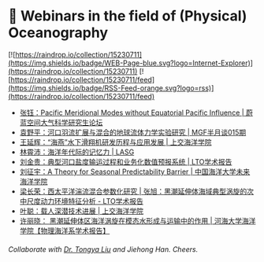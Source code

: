 # 🌊 Webinars in the field of (Physical) Oceanography

[![https://raindrop.io/collection/15230711](https://img.shields.io/badge/WEB-Page-blue.svg?logo=Internet-Explorer)](https://raindrop.io/collection/15230711) [![https://raindrop.io/collection/15230711/feed](https://img.shields.io/badge/RSS-Feed-orange.svg?logo=rss)](https://raindrop.io/collection/15230711/feed)

<!-- BLOG-POST-LIST:START -->
- [张钰：Pacific Meridional Modes without Equatorial Pacific Influence | 蔚蓝空间大气科学研究生论坛](https://mp.weixin.qq.com/s/nZKMZGedSA8oCfI_lB0QlQ)
- [袁野平：河口羽流扩展与混合的地球流体力学实验研究 | MGF半月谈015期](https://mp.weixin.qq.com/s/Iuc2u7DovGSgJLOM9-hJ9Q)
- [王延辉：“海燕”水下滑翔机研发历程与应用发展 | 上交海洋学院](https://mp.weixin.qq.com/s/6uphLUoUOQkgNaxRdhxE-w)
- [林霄沛：海洋年代际的记忆力 | LASG](https://mp.weixin.qq.com/s/0UOv1l_wKgEno1MFeLfMLQ)
- [刘金贵：典型河口盐度输运过程和业务化数值预报系统 | LTO学术报告](https://mp.weixin.qq.com/s/czZ5I9Dw1zIxWoYQVGrJtw)
- [刘征宇：A Theory for Seasonal Predictability Barrier | 中国海洋大学未来海洋学院](https://mp.weixin.qq.com/s/ZszMS0ZTiz_s2SnL5DAyHw)
- [梁长荣：西太平洋湍流混合参数化研究 | 张旭：黑潮延伸体海域典型涡旋的次中尺度动力环境特征分析 - LTO学术报告](https://mp.weixin.qq.com/s/byK5Qs18-iHTYGFbCzxY0Q)
- [叶聪：载人深潜技术进展 | 上交海洋学院](https://mp.weixin.qq.com/s/ROC83uYFEkTqC5ZFjnZbgQ)
- [许丽晓： 黑潮延伸体区海洋涡旋在模态水形成与运输中的作用 | 河海大学海洋学院【物理海洋系学术报告】](https://mp.weixin.qq.com/s/ZFagzKmHRE0cL03BkVpJAA)
<!-- BLOG-POST-LIST:END -->

###### Collaborate with [Dr. Tongya Liu](https://liutongya.github.io/) and Jiehong Han. Cheers.
